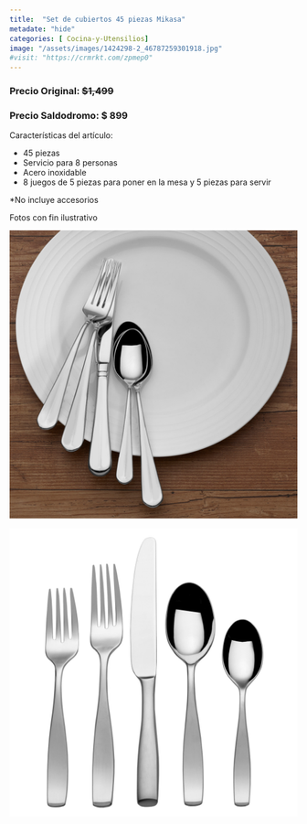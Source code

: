 ```yaml
---
title:  "Set de cubiertos 45 piezas Mikasa"
metadate: "hide"
categories: [ Cocina-y-Utensilios]
image: "/assets/images/1424298-2_46787259301918.jpg"
#visit: "https://crmrkt.com/zpmep0"
---
```


### Precio Original:  ~~$1,499~~
### Precio Saldodromo:  $  899

Características del artículo:

- 45 piezas
- Servicio para 8 personas
- Acero inoxidable
- 8 juegos de 5 piezas para poner en la mesa y 5 piezas para servir



*No incluye accesorios

Fotos con fin ilustrativo


![img-2](../assets/images/1424298-2_46787258974238.jpg)

![img-3](../assets/images/1424298-1_46787259039774.jpg)